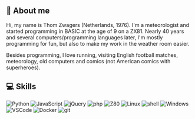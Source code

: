 <!--
**thomzwg/thomzwg** is a ✨ _special_ ✨ repository because its `README.md` (this file) appears on your GitHub profile.

Here are some ideas to get you started:

- 🔭 I’m currently working on ...
- 🌱 I’m currently learning ...
- 👯 I’m looking to collaborate on ...
- 🤔 I’m looking for help with ...
- 💬 Ask me about ...
- 📫 How to reach me: ...
- 😄 Pronouns: ...
- ⚡ Fun fact: ...
-->
## 💫 About me
Hi, my name is Thom Zwagers (Netherlands, 1976). I'm a meteorologist and started programming in BASIC at the age of 9 on a ZX81. Nearly 40 years and several computers/programming languages later, I'm mostly programming for fun, but also to make my work in the weather room easier.

Besides programming, I love running, visiting English football matches, meteorology, old computers and comics (not American comics with superheroes).

## 💻 Skills 
![Python](https://img.shields.io/badge/python-3670A0?style=for-the-badge&logo=python&logoColor=ffdd54) ![JavaScript](https://img.shields.io/badge/JavaScript-323330?style=for-the-badge&logo=javascript&logoColor=F7DF1E) ![jQuery](https://img.shields.io/badge/jQuery-0769AD?style=for-the-badge&logo=jquery&logoColor=white) ![php](https://img.shields.io/badge/PHP-777BB4?style=for-the-badge&logo=php&logoColor=white) ![Z80](https://img.shields.io/badge/Z80%20Assembly-FF0000?style=for-the-badge) ![Linux](https://img.shields.io/badge/Linux-FCC624?style=for-the-badge&logo=linux&logoColor=black) ![shell](https://img.shields.io/badge/Shell_Script-121011?style=for-the-badge&logo=gnu-bash&logoColor=white) ![Windows](https://img.shields.io/badge/Windows-0078D6?style=for-the-badge&logo=windows&logoColor=white) ![VSCode](https://img.shields.io/badge/VSCode-0078D4?style=for-the-badge&logo=visual%20studio%20code&logoColor=white) ![Docker](https://img.shields.io/badge/Docker-2CA5E0?style=for-the-badge&logo=docker&logoColor=white) ![git](https://img.shields.io/badge/GIT-E44C30?style=for-the-badge&logo=git&logoColor=white) 
